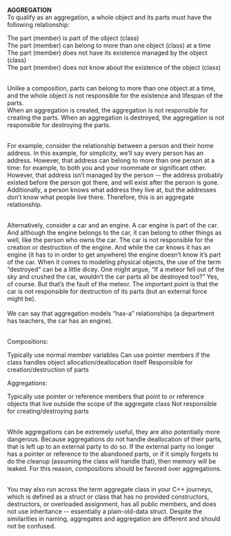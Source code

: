 **AGGREGATION** </br>
To qualify as an aggregation, a whole object and its parts must have the following relationship:</br>

The part (member) is part of the object (class)</br>
The part (member) can belong to more than one object (class) at a time</br>
The part (member) does not have its existence managed by the object (class)</br>
The part (member) does not know about the existence of the object (class)</br></br>


Unlike a composition, parts can belong to more than one object at a time, and the whole object is not responsible for the existence and lifespan of the parts.</br>
When an aggregation is created, the aggregation is not responsible for creating the parts. When an aggregation is destroyed, the aggregation is not responsible for destroying the parts.</br></br>


For example, consider the relationship between a person and their home address. In this example, for simplicity, we’ll say every person has an address. However, that address can belong to more than one person at a time: for example, to both you and your roommate or significant other. However, that address isn’t managed by the person -- the address probably existed before the person got there, and will exist after the person is gone. Additionally, a person knows what address they live at, but the addresses don’t know what people live there. Therefore, this is an aggregate relationship.</br></br>


Alternatively, consider a car and an engine. A car engine is part of the car. And although the engine belongs to the car, it can belong to other things as well, like the person who owns the car. The car is not responsible for the creation or destruction of the engine. And while the car knows it has an engine (it has to in order to get anywhere) the engine doesn’t know it’s part of the car. When it comes to modeling physical objects, the use of the term “destroyed” can be a little dicey. One might argue, “If a meteor fell out of the sky and crushed the car, wouldn’t the car parts all be destroyed too?” Yes, of course. But that’s the fault of the meteor. The important point is that the car is not responsible for destruction of its parts (but an external force might be). </br></br>
We can say that aggregation models “has-a” relationships (a department has teachers, the car has an engine).</br></br>

Compositions:

Typically use normal member variables
Can use pointer members if the class handles object allocation/deallocation itself
Responsible for creation/destruction of parts


Aggregations:

Typically use pointer or reference members that point to or reference objects that live outside the scope of the aggregate class
Not responsible for creating/destroying parts</br></br>

While aggregations can be extremely useful, they are also potentially more dangerous. Because aggregations do not handle deallocation of their parts, that is left up to an external party to do so. If the external party no longer has a pointer or reference to the abandoned parts, or if it simply forgets to do the cleanup (assuming the class will handle that), then memory will be leaked.
For this reason, compositions should be favored over aggregations.</br></br>

You may also run across the term aggregate class in your C++ journeys, which is defined as a struct or class that has no provided constructors, destructors, or overloaded assignment, has all public members, and does not use inheritance -- essentially a plain-old-data struct. Despite the similarities in naming, aggregates and aggregation are different and should not be confused.
